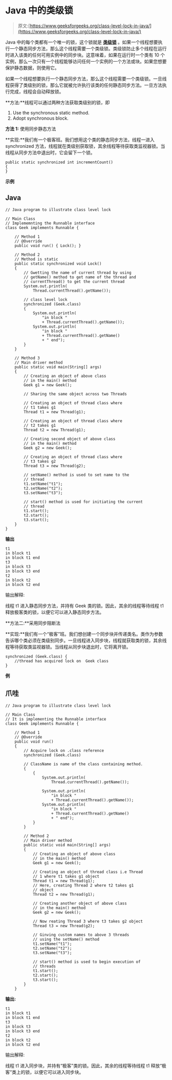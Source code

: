 # Java 中的类级锁

> 原文:[https://www.geeksforgeeks.org/class-level-lock-in-java/](https://www.geeksforgeeks.org/class-level-lock-in-java/)

Java 中的每个类都有一个唯一的锁，这个锁就是 [**类级锁**](https://www.geeksforgeeks.org/object-level-class-level-lock-java/) 。如果一个线程想要执行一个静态同步方法，那么这个线程需要一个类级锁。类级锁防止多个线程在运行时进入该类的任何可用实例中的同步块。这意味着，如果在运行时一个类有 10 个实例，那么一次只有一个线程能够访问任何一个实例的一个方法或块。如果您想要保护静态数据，则使用它。

如果一个线程想要执行一个静态同步方法，那么这个线程需要一个类级锁。一旦线程获得了类级别的锁，那么它就被允许执行该类的任何静态同步方法。一旦方法执行完成，线程会自动释放锁。

**方法:**线程可以通过两种方法获取类级别的锁，即

1.  Use the synchronous static method.
2.  Adopt synchronous block.

**方法 1:** 使用同步静态方法

**实现:**我们有一个极客班。我们想用这个类的静态同步方法，线程一进入 synchronized 方法，线程就在类级别获取锁，其余线程等待获取类监视器锁。当线程从同步方法中退出时，它会留下一个锁。

```
public static synchronized int incrementCount()
{
}
```

**示例**

## Java

```
// Java program to illustrate class level lock

// Main Class
// Implememnting the Runnable interface
class Geek implements Runnable {

    // Method 1
    // @Override
    public void run() { Lock(); }

    // Method 2
    // Method is static
    public static synchronized void Lock()
    {
        // Gwetting the name of current thread by using
        // getName() method to get name of the thread and
        // currentThread() to get the current thread
        System.out.println(
            Thread.currentThread().getName());

        // class level lock
        synchronized (Geek.class)
        {
            System.out.println(
                "in block "
                + Thread.currentThread().getName());
            System.out.println(
                "in block "
                + Thread.currentThread().getName()
                + " end");
        }
    }

    // Method 3
    // Main driver method
    public static void main(String[] args)
    {
        // Creating an object of above class
        // in the main() method
        Geek g1 = new Geek();

        // Sharing the same object across two Threads

        // Creating an object of thread class where
        // t1 takes g1
        Thread t1 = new Thread(g1);

        // Creating an object of thread class where
        // t2 takes g1
        Thread t2 = new Thread(g1);

        // Creating second object of above class
        // in the main() method
        Geek g2 = new Geek();

        // Creating an object of thread class where
        // t3 takes g2
        Thread t3 = new Thread(g2);

        // setName() method is used to set name to the
        // thread
        t1.setName("t1");
        t2.setName("t2");
        t3.setName("t3");

        // start() method is used for initiating the current
        // thread
        t1.start();
        t2.start();
        t3.start();
    }
}
```

**输出**

```
t1
in block t1
in block t1 end
t3
in block t3
in block t3 end
t2
in block t2
in block t2 end

```

输出解释:

线程 t1 进入静态同步方法，并持有 Geek 类的锁。因此，其余的线程等待线程 t1 释放极客类的锁，以便它可以进入静态同步方法。

**方法二:**采用同步阻断法

**实现:**我们有一个“极客”班。我们想创建一个同步块并传递类名。类作为参数告诉哪个类必须在类级别同步。一旦线程进入同步块，线程就获取类的锁，其余线程等待获取类监视器锁。当线程从同步块退出时，它将离开锁。

```
synchronized (Geek.class) {
    //thread has acquired lock on  Geek class
}
```

**例**

## 爪哇

```
// Java program to illustrate class level lock

// Main Class
// It is implementing the Runnable interface
class Geek implements Runnable {

    // Method 1
    // @Override
    public void run()
    {
        // Acquire lock on .class reference
        synchronized (Geek.class)

        // ClassName is name of the class containing method.
        {
            {
                System.out.println(
                    Thread.currentThread().getName());

                System.out.println(
                    "in block "
                    + Thread.currentThread().getName());
                System.out.println(
                    "in block "
                    + Thread.currentThread().getName()
                    + " end");
            }
        }

        // Method 2
        // Main driver method
        public static void main(String[] args)
        {
            // Creating an object of above class
            // in the main() method
            Geek g1 = new Geek();

            // Creating an object of thread class i.e Thread
            // 1 where t1 takes g1 object
            Thread t1 = new Thread(g1);
            // Here, creating Thread 2 where t2 takes g1
            // object
            Thread t2 = new Thread(g1); 

            // Creating another object of above class
            // in the main() method
            Geek g2 = new Geek();

            // Now reating Thread 3 where t3 takes g2 object
            Thread t3 = new Thread(g2);

            // Ginving custom names to above 3 threads
            // using the setName() method
            t1.setName("t1");
            t2.setName("t2");
            t3.setName("t3");

            // start() method is used to begin execution of
            // threads
            t1.start();
            t2.start();
            t3.start();
        }
    }
```

**输出:**

```
t1
in block t1
in block t1 end
t3
in block t3
in block t3 end
t2
in block t2
in block t2 end
```

输出解释:

线程 t1 进入同步块，并持有“极客”类的锁。因此，其余的线程等待线程 t1 释放“极客”类上的锁，以便它可以进入同步块。